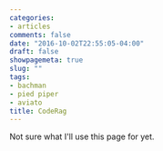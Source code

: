 ```yaml
---
categories:
- articles
comments: false
date: "2016-10-02T22:55:05-04:00"
draft: false
showpagemeta: true
slug: ""
tags:
- bachman
- pied piper
- aviato
title: CodeRag
---
```

Not sure what I'll use this page for yet.
